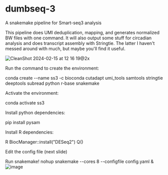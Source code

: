# dumbseq-3
A snakemake pipeline for Smart-seq3 analysis

This pipeline does UMI deduplication, mapping, and generates normalized BW files with one command. It will also output some stuff for circadian analysis and does transcript assembly with Stringtie. The latter I haven't messed around with much, but maybe you'll find it useful.

![CleanShot 2024-02-15 at 12 16 19@2x](https://github.com/albertdyu/dumbseq-3/assets/13254772/3474cd88-4067-423a-8e78-3a6689078e97)

Run the command to create the environment:

conda create --name ss3 -c bioconda cutadapt umi_tools samtools stringtie deeptools subread python r-base snakemake

Activate the environment: 

conda activate ss3

Install python dependencies:

pip install pysam

Install R dependencies:

R
BiocManager::install("DESeq2")
Q()

Edit the config file (next slide)

Run snakemake!
nohup snakemake --cores 8 --configfile config.yaml &
![image](https://github.com/albertdyu/dumbseq-3/assets/13254772/08f55860-5b7b-45cf-b29d-5bc686b05bb9)

